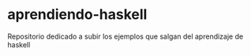 # aprendiendo-haskell
Repositorio dedicado a subir los ejemplos que salgan del aprendizaje de haskell
